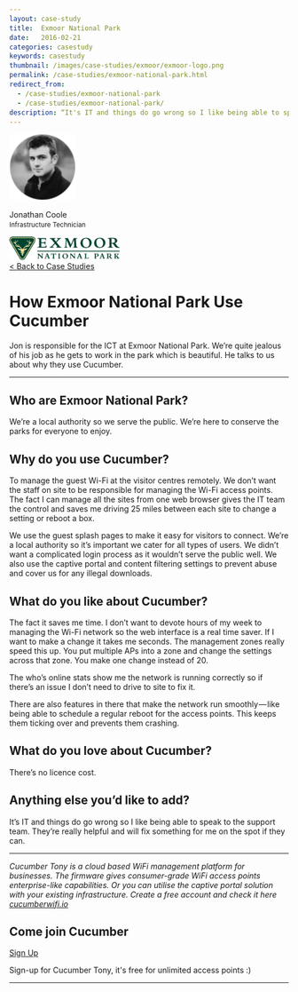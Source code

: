 ```yaml
---
layout: case-study
title:  Exmoor National Park
date:   2016-02-21
categories: casestudy
keywords: casestudy
thumbnail: /images/case-studies/exmoor/exmoor-logo.png
permalink: /case-studies/exmoor-national-park.html
redirect_from:
  - /case-studies/exmoor-national-park
  - /case-studies/exmoor-national-park/
description: “It's IT and things do go wrong so I like being able to speak to the support team. They're really helpful and will fix something for me on the spot if they can.”
---
```


<div class="mdl-grid">
<div class="case-study-side mdl-cell mdl-cell--3-col mdl-cell--8-col-tablet mdl-cell--4-col-phone mdl-typography--text-center mdl-shadow--4dp">
<img class="cs-portrait text-center" src="/images/case-studies/exmoor/exmoor-jonathan.png" width="120px">
<p>Jonathan Coole <br> <small>Infrastructure Technician</small></p>
<img src="/images/case-studies/exmoor/exmoor-logo.png" width="200px">
</div>

<div class="case-study-post mdl-cell mdl-cell--9-col mdl-shadow--4dp">
<a href="/community/showcase/">< Back to Case Studies</a>
<h1>How Exmoor National Park Use Cucumber</h1>
<p>Jon is responsible for the ICT at Exmoor National Park. We’re quite jealous of his job as he gets to work in the park which is beautiful. He talks to us about why they use Cucumber.</p>

<hr>

<h2>Who are Exmoor National Park?</h2>

<p>We’re a local authority so we serve the public. We’re here to conserve the parks for everyone to enjoy.</p>

<h2>Why do you use Cucumber?</h2>

<p>To manage the guest Wi-Fi at the visitor centres remotely. We don’t want the staff on site to be responsible for managing the Wi-Fi access points. The fact I can manage all the sites from one web browser gives the IT team the control and saves me driving 25 miles between each site to change a setting or reboot a box.</p>

<p>We use the guest splash pages to make it easy for visitors to connect. We’re a local authority so it’s important we cater for all types of users. We didn’t want a complicated login process as it wouldn’t serve the public well. We also use the captive portal and content filtering settings to prevent abuse and cover us for any illegal downloads.</p>

<h2>What do you like about Cucumber?</h2>

<p>The fact it saves me time. I don’t want to devote hours of my week to managing the Wi-Fi network so the web interface is a real time saver.
If I want to make a change it takes me seconds. The management zones really speed this up. You put multiple APs into a zone and change the settings across that zone. You make one change instead of 20.</p>

<p>The who’s online stats show me the network is running correctly so if there’s an issue I don’t need to drive to site to fix it.</p>

<p>There are also features in there that make the network run smoothly — like being able to schedule a regular reboot for the access points. This keeps them ticking over and prevents them crashing.</p>

<h2>What do you love about Cucumber?</h2>

<p>There’s no licence cost.</p>

<h2>Anything else you’d like to add?</h2>

<p>It’s IT and things do go wrong so I like being able to speak to the support team. They’re really helpful and will fix something for me on the spot if they can.</p>

<hr>
<div class="mdl-typography--text-center">
<p><i>Cucumber Tony is a cloud based WiFi management platform for businesses. The firmware gives consumer-grade WiFi access points enterprise-like capabilities. Or you can utilise the captive portal solution with your existing infrastructure. Create a free account and check it here <a href="https://cucumberwifi.io">cucumberwifi.io</a></i></p>
<div class="mdl-typography--text-center">
<h2>Come join Cucumber</h2>
<a href="https://my.ctapp.io/#/create" class="button success dst">Sign Up</a><br>
<p>Sign-up for Cucumber Tony, it's free for unlimited access points :)</p>
</div>
<hr>
</div>
</div>
</div>
